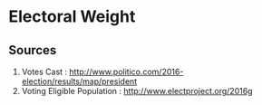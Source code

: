 # Electoral Weight

## Sources
1. Votes Cast : http://www.politico.com/2016-election/results/map/president
2. Voting Eligible Population : http://www.electproject.org/2016g

